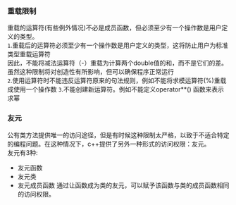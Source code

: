 ### 重载限制
重载的运算符(有些例外情况)不必是成员函数，但必须至少有一个操作数是用户定义的类型。<br>
`1`.重载后的运算符必须至少有一个操作数是用户定义的类型，这将防止用户为标准类型重载运算符 <br>
因此，不能将减法运算符（-）重载为计算两个double值的和，而不是它们的差。虽然这种限制将对创造性有所影响，但可以确保程序正常运行<br>
`2`.使用运算符时不能违反运算符原来的句法规则，例如不能将求模运算符(%)重载成使用一个操作数
`3`.不能创建新运算符。例如不能定义operator\*\*() 函数来表示求幂
### 友元
公有类方法提供唯一的访问途径，但是有时候这种限制太严格，以致于不适合特定的编程问题。在这种情况下，c++提供了另外一种形式的访问权限：友元。<br>
友元有3种:<br>
- 友元函数
- 友元类
- 友元成员函数
通过让函数成为类的友元，可以赋予该函数与类的成员函数相同的访问权限。